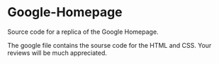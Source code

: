 # Google-Homepage
Source code for a replica of the Google Homepage.

The google file contains the sourse code for the HTML and CSS.
Your reviews will be much appreciated.
